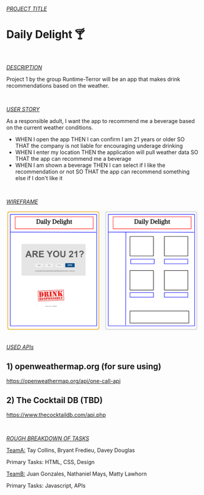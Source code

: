 <u><i>PROJECT TITLE</i></u>

<h1> Daily Delight 🍸 </h1> 

<br>

<u><i>DESCRIPTION</i></u>

Project 1 by the group Runtime-Terror will be an app that makes drink recommendations based on the weather.

<br>


<u><i>USER STORY</i></u>

As a responsible adult, I want the app to recommend me a beverage based on the current weather conditions.

* WHEN I open the app THEN I can confirm I am 21 years or older SO THAT the company is not liable for encouraging underage drinking
* WHEN I enter my location THEN the application will pull weather data SO THAT the app can recommend me a beverage
* WHEN I am shown a beverage THEN I can select if I like the recommendation or not SO THAT the app can recommend something else if I don't like it

<br>


<u><i>WIREFRAME</i></u>

<img src="./Assets/WIP_wireframe.png" alt="Awesome mock-up of our soon-to-be-awesome app" />

<br>


<br>


<u><i>USED APIs</i></u>

## 1) openweathermap.org (for sure using)

https://openweathermap.org/api/one-call-api

## 2) The Cocktail DB (TBD)

https://www.thecocktaildb.com/api.php

<br>


<u><i>ROUGH BREAKDOWN OF TASKS</i></u>

<u>TeamA:</u> Tay Collins, Bryant Fredieu, Davey Douglas

Primary Tasks: HTML, CSS, Design


<u>TeamB:</u> Juan Gonzales, Nathaniel Mays, Matty Lawhorn

Primary Tasks: Javascript, APIs

